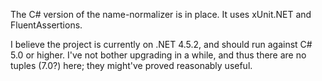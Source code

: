 The C# version of the name-normalizer is in place. It uses xUnit.NET and FluentAssertions.

I believe the project is currently on .NET 4.5.2, and should run against C# 5.0 or higher. I've not bother upgrading in a while, and thus there are no tuples (7.0?) here; they might've proved reasonably useful.
